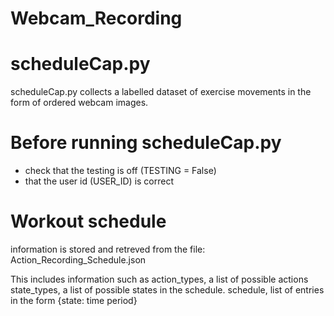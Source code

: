 # Webcam_Recording

# scheduleCap.py
scheduleCap.py collects a labelled dataset of exercise movements in the form of ordered webcam images.

# Before running scheduleCap.py
- check that the testing is off (TESTING = False)
- that the user id (USER_ID) is correct

# Workout schedule
information is stored and retreved from the file:
Action_Recording_Schedule.json

This includes information such as
action_types, a list of possible actions
state_types, a list of possible states in the schedule.
schedule, list of entries in the form {state: time period}